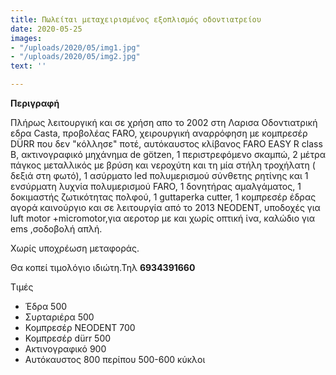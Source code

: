 ```yaml
---
title: Πωλείται μεταχειρισμένος εξοπλισμός οδοντιατρείου
date: 2020-05-25
images:
- "/uploads/2020/05/img1.jpg"
- "/uploads/2020/05/img2.jpg"
text: ''

---
```

**Περιγραφή**

Πλήρως λειτουργική και σε χρήση απο το 2002  στη Λαρισα Οδοντιατρική εδρα Casta, προβολέας FARO, χειρουργική αναρρόφηση με κομπρεσέρ DÜRR που δεν "κόλλησε" ποτέ, αυτόκαυστος κλίβανος FARO EASY R class B, ακτινογραφικό μηχάνημα de götzen, 1 περιστρεφόμενο σκαμπώ, 2 μέτρα πάγκος μεταλλικός με βρύση και νεροχύτη και τη μία στήλη τροχήλατη ( δεξιά στη φωτό), 1 ασύρματο led πολυμερισμού σύνθετης ρητίνης και 1 ενσύρματη λυχνία πολυμερισμού FARO, 1 δονητήρας αμαλγάματος, 1 δοκιμαστής ζωτικότητας πολφού, 1 guttaperka cutter, 1 κομπρεσέρ έδρας αγορά καινούργιο και σε λειτουργία από το 2013 NEODENT, υποδοχές για luft motor +micromotor,για αεροτορ με και χωρίς οπτική ίνα, καλώδιο για ems ,σοδοβολή απλή.

Χωρίς υποχρέωση μεταφοράς.

Θα κοπεί τιμολόγιο ιδιώτη.Τηλ **6934391660**

Τιμές

* Έδρα 500
* Συρταριέρα 500
* Κομπρεσέρ NEODENT 700
* Κομπρεσέρ dürr 500
* Ακτινογραφικό 900
* Αυτόκαυστος 800 περίπου 500-600 κύκλοι